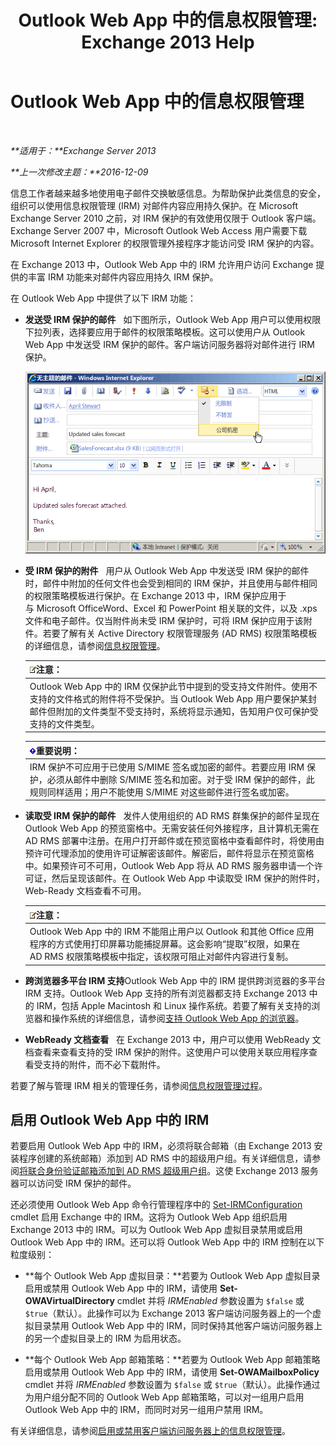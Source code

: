 ﻿---
title: 'Outlook Web App 中的信息权限管理: Exchange 2013 Help'
TOCTitle: Outlook Web App 中的信息权限管理
ms:assetid: 60a49dab-17ac-4d2c-9b41-7d87250d6c00
ms:mtpsurl: https://technet.microsoft.com/zh-cn/library/Dd876891(v=EXCHG.150)
ms:contentKeyID: 50490691
ms.date: 01/11/2018
mtps_version: v=EXCHG.150
ms.translationtype: HT
---

# Outlook Web App 中的信息权限管理

 

_**适用于：**Exchange Server 2013_

_**上一次修改主题：**2016-12-09_

信息工作者越来越多地使用电子邮件交换敏感信息。为帮助保护此类信息的安全，组织可以使用信息权限管理 (IRM) 对邮件内容应用持久保护。在 Microsoft Exchange Server 2010 之前，对 IRM 保护的有效使用仅限于 Outlook 客户端。Exchange Server 2007 中，Microsoft Outlook Web Access 用户需要下载 Microsoft Internet Explorer 的权限管理外接程序才能访问受 IRM 保护的内容。

在 Exchange 2013 中，Outlook Web App 中的 IRM 允许用户访问 Exchange 提供的丰富 IRM 功能来对邮件内容应用持久 IRM 保护。

在 Outlook Web App 中提供了以下 IRM 功能：

  - **发送受 IRM 保护的邮件**   如下图所示，Outlook Web App 用户可以使用权限下拉列表，选择要应用于邮件的权限策略模板。这可以使用户从 Outlook Web App 中发送受 IRM 保护的邮件。客户端访问服务器将对邮件进行 IRM 保护。
    
    ![从 OWA 发送受 IRM 保护的邮件](images/Dd876891.fa8cabb5-c049-46dc-8b29-9d9957dbfd3e(EXCHG.150).gif "从 OWA 发送受 IRM 保护的邮件")  

  - **受 IRM 保护的附件**   用户从 Outlook Web App 中发送受 IRM 保护的邮件时，邮件中附加的任何文件也会受到相同的 IRM 保护，并且使用与邮件相同的权限策略模板进行保护。在 Exchange 2013 中，IRM 保护应用于与 Microsoft OfficeWord、Excel 和 PowerPoint 相关联的文件，以及 .xps 文件和电子邮件。仅当附件尚未受 IRM 保护时，可将 IRM 保护应用于该附件。若要了解有关 Active Directory 权限管理服务 (AD RMS) 权限策略模板的详细信息，请参阅[信息权限管理](information-rights-management-exchange-2013-help.md)。
    
    <table>
    <thead>
    <tr class="header">
    <th><img src="images/Bb124558.note(EXCHG.150).gif" title="注意" alt="注意" />注意：</th>
    </tr>
    </thead>
    <tbody>
    <tr class="odd">
    <td>Outlook Web App 中的 IRM 仅保护此节中提到的受支持文件附件。使用不支持的文件格式的附件将不受保护。当 Outlook Web App 用户要保护某封邮件但附加的文件类型不受支持时，系统将显示通知，告知用户仅可保护受支持的文件类型。</td>
    </tr>
    </tbody>
    </table>
    
    <table>
    <thead>
    <tr class="header">
    <th><img src="images/Bb124558.important(EXCHG.150).gif" title="重要说明" alt="重要说明" />重要说明：</th>
    </tr>
    </thead>
    <tbody>
    <tr class="odd">
    <td>IRM 保护不可应用于已使用 S/MIME 签名或加密的邮件。若要应用 IRM 保护，必须从邮件中删除 S/MIME 签名和加密。对于受 IRM 保护的邮件，此规则同样适用；用户不能使用 S/MIME 对这些邮件进行签名或加密。</td>
    </tr>
    </tbody>
    </table>


  - **读取受 IRM 保护的邮件**   发件人使用组织的 AD RMS 群集保护的邮件呈现在 Outlook Web App 的预览窗格中。无需安装任何外接程序，且计算机无需在 AD RMS 部署中注册。在用户打开邮件或在预览窗格中查看邮件时，将使用由预许可代理添加的使用许可证解密该邮件。解密后，邮件将显示在预览窗格中。如果预许可不可用，Outlook Web App 将从 AD RMS 服务器申请一个许可证，然后呈现该邮件。在 Outlook Web App 中读取受 IRM 保护的附件时，Web-Ready 文档查看不可用。
    
    <table>
    <thead>
    <tr class="header">
    <th><img src="images/Bb124558.note(EXCHG.150).gif" title="注意" alt="注意" />注意：</th>
    </tr>
    </thead>
    <tbody>
    <tr class="odd">
    <td>Outlook Web App 中的 IRM 不能阻止用户以 Outlook 和其他 Office 应用程序的方式使用打印屏幕功能捕捉屏幕。这会影响“提取”权限，如果在 AD RMS 权限策略模板中指定，该权限可阻止对邮件内容进行复制。</td>
    </tr>
    </tbody>
    </table>


  - **跨浏览器多平台 IRM 支持**Outlook Web App 中的 IRM 提供跨浏览器的多平台 IRM 支持。Outlook Web App 支持的所有浏览器都支持 Exchange 2013 中的 IRM，包括 Apple Macintosh 和 Linux 操作系统。若要了解有关支持的浏览器和操作系统的详细信息，请参阅[支持 Outlook Web App 的浏览器](https://go.microsoft.com/fwlink/p/?linkid=129362)。

  - **WebReady 文档查看**   在 Exchange 2013 中，用户可以使用 WebReady 文档查看来查看支持的受 IRM 保护的附件。这使用户可以使用关联应用程序查看受支持的附件，而不必下载附件。

若要了解与管理 IRM 相关的管理任务，请参阅[信息权限管理过程](information-rights-management-procedures-exchange-2013-help.md)。

## 启用 Outlook Web App 中的 IRM

若要启用 Outlook Web App 中的 IRM，必须将联合邮箱（由 Exchange 2013 安装程序创建的系统邮箱）添加到 AD RMS 中的超级用户组。有关详细信息，请参阅[将联合身份验证邮箱添加到 AD RMS 超级用户组](add-the-federation-mailbox-to-the-ad-rms-super-users-group-exchange-2013-help.md)。这使 Exchange 2013 服务器可以访问受 IRM 保护的邮件。

还必须使用 Outlook Web App 命令行管理程序中的 [Set-IRMConfiguration](https://technet.microsoft.com/zh-cn/library/dd979792\(v=exchg.150\)) cmdlet 启用 Exchange 中的 IRM。这将为 Outlook Web App 组织启用 Exchange 2013 中的 IRM。可以为 Outlook Web App 虚拟目录禁用或启用 Outlook Web App 中的 IRM。还可以将 Outlook Web App 中的 IRM 控制在以下粒度级别：

  - **每个 Outlook Web App 虚拟目录：**若要为 Outlook Web App 虚拟目录启用或禁用 Outlook Web App 中的 IRM，请使用 **Set-OWAVirtualDirectory** cmdlet 并将 *IRMEnabled* 参数设置为 `$false` 或 `$true`（默认）。此操作可以为 Exchange 2013 客户端访问服务器上的一个虚拟目录禁用 Outlook Web App 中的 IRM，同时保持其他客户端访问服务器上的另一个虚拟目录上的 IRM 为启用状态。

  - **每个 Outlook Web App 邮箱策略：**若要为 Outlook Web App 邮箱策略启用或禁用 Outlook Web App 中的 IRM，请使用 **Set-OWAMailboxPolicy** cmdlet 并将 *IRMEnabled* 参数设置为 `$false` 或 `$true`（默认）。此操作通过为用户组分配不同的 Outlook Web App 邮箱策略，可以对一组用户启用 Outlook Web App 中的 IRM，而同时对另一组用户禁用 IRM。

有关详细信息，请参阅[启用或禁用客户端访问服务器上的信息权限管理](enable-or-disable-information-rights-management-on-client-access-servers-exchange-2013-help.md)。

